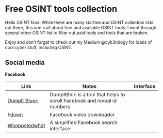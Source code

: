 <h1>Free OSINT tools collection</h1>

Hello OSINT fans! While there are many startme and OSINT collection lists out there, this one's all about free and available OSINT tools. I went through several other OSINT list to filter out paid tools and tools that are broken.

Enjoy and don’t forget to check out my Medium @cyb3rology for loads of cool cyber stuff, including OSINT.


<h2>Social media</h2>

**Facebook**

|      Link     |     Notes     |     Interface     |
| ------------- | ------------- | ------------- |
| [Dumplt Blue+](https://chrome.google.com/webstore/detail/dumpitblue%2B/igmgknoioooacbcpcfgjigbaajpelbfe/related) | DumpItBlue is a tool that helps to scroll Facebook and reveal id numbers  |
| [Fdown](https://fdown.net) | Facebook video downloader |
| [Whopostedwhat](https://whopostedwhat.com/) | A simplified Facebook search interface |
